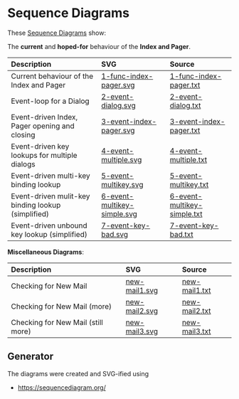 # Sequence Diagrams

These [Sequence Diagrams](https://en.wikipedia.org/wiki/Sequence_diagram) show:

The **current** and **hoped-for** behaviour of the **Index and Pager**.

| Description                                        | SVG                                                                                                      | Source                                                                                                   |
| :------------------------------------------------- | :------------------------------------------------------------------------------------------------------- | :------------------------------------------------------------------------------------------------------- |
| Current behaviour of the Index and Pager           | [1-func-index-pager.svg](https://github.com/neomutt/gfx/raw/main/seq/1-func-index-pager.svg)             | [1-func-index-pager.txt](https://github.com/neomutt/gfx/raw/main/seq/1-func-index-pager.txt)             |
| Event-loop for a Dialog                            | [2-event-dialog.svg](https://github.com/neomutt/gfx/raw/main/seq/2-event-dialog.svg)                     | [2-event-dialog.txt](https://github.com/neomutt/gfx/raw/main/seq/2-event-dialog.txt)                     |
| Event-driven Index, Pager opening and closing      | [3-event-index-pager.svg](https://github.com/neomutt/gfx/raw/main/seq/3-event-index-pager.svg)           | [3-event-index-pager.txt](https://github.com/neomutt/gfx/raw/main/seq/3-event-index-pager.txt)           |
| Event-driven key lookups for multiple dialogs      | [4-event-multiple.svg](https://github.com/neomutt/gfx/raw/main/seq/4-event-multiple.svg)                 | [4-event-multiple.txt](https://github.com/neomutt/gfx/raw/main/seq/4-event-multiple.txt)                 |
| Event-driven multi-key binding lookup              | [5-event-multikey.svg](https://github.com/neomutt/gfx/raw/main/seq/5-event-multikey.svg)                 | [5-event-multikey.txt](https://github.com/neomutt/gfx/raw/main/seq/5-event-multikey.txt)                 |
| Event-driven mulit-key binding lookup (simplified) | [6-event-multikey-simple.svg](https://github.com/neomutt/gfx/raw/main/seq/6-event-multikey-simple.svg)   | [6-event-multikey-simple.txt](https://github.com/neomutt/gfx/raw/main/seq/6-event-multikey-simple.txt)   |
| Event-driven unbound key lookup (simplified)       | [7-event-key-bad.svg](https://github.com/neomutt/gfx/raw/main/seq/7-event-key-bad.svg)                   | [7-event-key-bad.txt](https://github.com/neomutt/gfx/raw/main/seq/7-event-key-bad.txt)                   |

**Miscellaneous Diagrams**:

| Description                               | SVG                                                                         | Source                                                                     |
| :---------------------------------------- | :-------------------------------------------------------------------------- | :------------------------------------------------------------------------- |
| Checking for New Mail                     | [new-mail1.svg](https://github.com/neomutt/gfx/raw/main/seq/new-mail1.svg)  | [new-mail1.txt](https://github.com/neomutt/gfx/raw/main/seq/new-mail1.txt) |
| Checking for New Mail (more)              | [new-mail2.svg](https://github.com/neomutt/gfx/raw/main/seq/new-mail2.svg)  | [new-mail2.txt](https://github.com/neomutt/gfx/raw/main/seq/new-mail2.txt) |
| Checking for New Mail (still more)        | [new-mail3.svg](https://github.com/neomutt/gfx/raw/main/seq/new-mail3.svg)  | [new-mail3.txt](https://github.com/neomutt/gfx/raw/main/seq/new-mail3.txt) |

## Generator

The diagrams were created and SVG-ified using

- https://sequencediagram.org/

